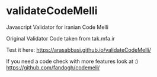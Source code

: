 # validateCodeMelli
Javascript Validator for iranian Code Melli


Original Validator Code taken from tak.mfa.ir

Test it here: https://arasabbasi.github.io/validateCodeMelli/

If you need a code check with more features look at :)
https://github.com/fandogh/codemeli/
